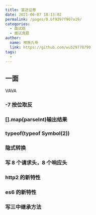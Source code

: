 ```yaml
---
title: 富途证券
date: 2021-06-07 18:13:02
permalink: /pages/0.bf9297f907a19/
categories: 
  - 面试题
  - 面试真题
author: 
  name: 神族九帝
  link: https://github.com/wu529778790
tags: 
  - 
---
```

## 一面

VAVA

### -7 按位取反

### [].map(parseInt)输出结果

### typeof(typeof Symbol(2))

### 隐式转换

### 写 8 个请求头，8 个响应头

### http2 的新特性

### es6 的新特性

### 写三中继承方法
